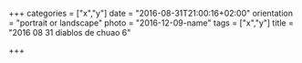 +++
categories = ["x","y"]
date = "2016-08-31T21:00:16+02:00"
orientation = "portrait or landscape"
photo = "2016-12-09-name"
tags = ["x","y"]
title = "2016 08 31 diablos de chuao 6"

+++

